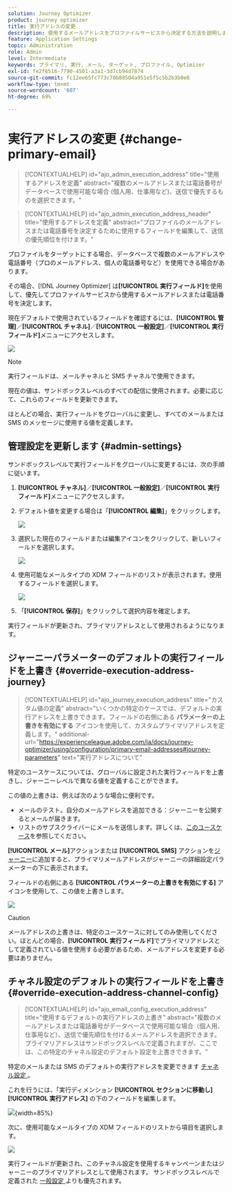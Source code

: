 ```yaml
---
solution: Journey Optimizer
product: journey optimizer
title: 実行アドレスの変更
description: 使用するメールアドレスをプロファイルサービスから決定する方法を説明します。
feature: Application Settings
topic: Administration
role: Admin
level: Intermediate
keywords: プライマリ, 実行, メール, ターゲット, プロファイル, Optimizer
exl-id: fe2f6516-7790-4501-a3a1-3d7cb94d7874
source-git-commit: fc12ee65fc773c70b88504a951e5f5c5b2b3b0e6
workflow-type: tm+mt
source-wordcount: '607'
ht-degree: 69%

---
```


# 実行アドレスの変更 {#change-primary-email}

>[!CONTEXTUALHELP]
>id="ajo_admin_execution_address"
>title="使用するアドレスを定義"
>abstract="複数のメールアドレスまたは電話番号がデータベースで使用可能な場合 (個人用、仕事用など)、送信で優先するものを選択できます。"

>[!CONTEXTUALHELP]
>id="ajo_admin_execution_address_header"
>title="使用するアドレスを定義"
>abstract="プロファイルのメールアドレスまたは電話番号を決定するために使用するフィールドを編集して、送信の優先順位を付けます。"

プロファイルをターゲットにする場合、データベースで複数のメールアドレスや電話番号（プロのメールアドレス、個人の電話番号など）を使用できる場合があります。

その場合、[!DNL Journey Optimizer] は&#x200B;**[!UICONTROL 実行フィールド]**&#x200B;を使用して、優先してプロファイルサービスから使用するメールアドレスまたは電話番号を決定します。

現在デフォルトで使用されているフィールドを確認するには、**[!UICONTROL 管理]**／**[!UICONTROL チャネル]**／**[!UICONTROL 一般設定]**／**[!UICONTROL 実行フィールド]**&#x200B;メニューにアクセスします。

![](assets/primary-address-execution-fields.png)

>[!NOTE]
>
>実行フィールドは、メールチャネルと SMS チャネルで使用できます。

現在の値は、サンドボックスレベルのすべての配信に使用されます。必要に応じて、これらのフィールドを更新できます。

ほとんどの場合、実行フィールドをグローバルに変更し、すべてのメールまたは SMS のメッセージに使用する値を定義します。<!--[Learn how](#admin-settings)-->

<!--In some specific use cases only, you can override the value set globally and define a different value at the journey level. [Learn more](#journey-parameters)-->

## 管理設定を更新します {#admin-settings}

サンドボックスレベルで実行フィールドをグローバルに変更するには、次の手順に従います。

1. **[!UICONTROL チャネル]**／**[!UICONTROL 一般設定]**／**[!UICONTROL 実行フィールド]**&#x200B;メニューにアクセスします。

1. デフォルト値を変更する場合は「**[!UICONTROL 編集]**」をクリックします。

   ![](assets/primary-address.png)

1. 選択した現在のフィールドまたは編集アイコンをクリックして、新しいフィールドを選択します。

   ![](assets/primary-address-edit.png)

1. 使用可能なメールタイプの XDM フィールドのリストが表示されます。使用するフィールドを選択します。

   ![](assets/primary-address-select-field.png)

1. 「**[!UICONTROL 保存]**」をクリックして選択内容を確定します。

実行フィールドが更新され、プライマリアドレスとして使用されるようになります。

<!--1. You can also select an additional field to use as secondary email address. This allows you to determine which field to use if the primary field is empty for a profile. -->

## ジャーニーパラメーターのデフォルトの実行フィールドを上書き {#override-execution-address-journey}

>[!CONTEXTUALHELP]
>id="ajo_journey_execution_address"
>title="カスタム値の定義"
>abstract="いくつかの特定のケースでは、デフォルトの実行アドレスを上書きできます。フィールドの右側にある **パラメーターの上書きを有効にする** アイコンを使用して、カスタムプライマリアドレスを定義します。"
>additional-url="https://experienceleague.adobe.com/ja/docs/journey-optimizer/using/configuration/primary-email-addresses#journey-parameters" text="実行アドレスについて"

特定のユースケースについては、グローバルに設定された実行フィールドを上書きし、ジャーニーレベルで異なる値を定義することができます。

この値の上書きは、例えば次のような場合に便利です。

* メールのテスト。自分のメールアドレスを追加できる：ジャーニーを公開するとメールが届きます。
* リストのサブスクライバーにメールを送信します。詳しくは、[このユースケース](../building-journeys/message-to-subscribers-uc.md)を参照してください。

**[!UICONTROL メール]**&#x200B;アクションまたは **[!UICONTROL SMS]** アクションを[ジャーニー](../email/create-email.md#create-email-journey-campaign)に追加すると、プライマリメールアドレスがジャーニーの詳細設定パラメーターの下に表示されます。

フィールドの右側にある **[!UICONTROL パラメーターの上書きを有効にする]** アイコンを使用して、この値を上書きします。

![](assets/journey-enable-parameter-override.png)

>[!CAUTION]
>
>メールアドレスの上書きは、特定のユースケースに対してのみ使用してください。ほとんどの場合、**[!UICONTROL 実行フィールド]**&#x200B;でプライマリアドレスとして定義されている値を使用する必要があるため、メールアドレスを変更する必要はありません。

## チャネル設定のデフォルトの実行フィールドを上書き {#override-execution-address-channel-config}

>[!CONTEXTUALHELP]
>id="ajo_email_config_execution_address"
>title="使用するデフォルトの実行アドレスの上書き"
>abstract="複数のメールアドレスまたは電話番号がデータベースで使用可能な場合（個人用、仕事用など）、送信で優先順位を付けるメールアドレスを選択できます。 プライマリアドレスはサンドボックスレベルで定義されますが、ここでは、この特定のチャネル設定のデフォルト設定を上書きできます。"

特定のメールまたは SMS のデフォルトの実行アドレスを変更できます [ チャネル設定 ](channel-surfaces.md)。

これを行うには、「実行ディメンション **[!UICONTROL セクションに移動し]**&#x200B;**[!UICONTROL 実行アドレス]** の下のフィールドを編集します。

![](assets/sms-config-execution-address.png){width=85%}

次に、使用可能なメールタイプの XDM フィールドのリストから項目を選択します。

![](assets/sms-config-execution-field.png)

実行フィールドが更新され、このチャネル設定を使用するキャンペーンまたはジャーニーのプライマリアドレスとして使用されます。 サンドボックスレベルで定義された [ 一般設定 ](#admin-settings) よりも優先されます。

<!--[Learn more on the execution address in the email configuration ](../email/email-settings.md#execution-address)-->
